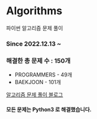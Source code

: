 # Algorithms
파이썬 알고리즘 문제 풀이
### Since 2022.12.13 ~
### 해결한 총 문제 수 : 150개
- PROGRAMMERS - 49개
- BAEKJOON - 101개

[알고리즘 문제 풀이 블로그](https://monzheld.tistory.com/category/%E2%8C%A8%EF%B8%8F%20Algorithms)
#### 모든 문제는 Python3 로 해결했습니다.
